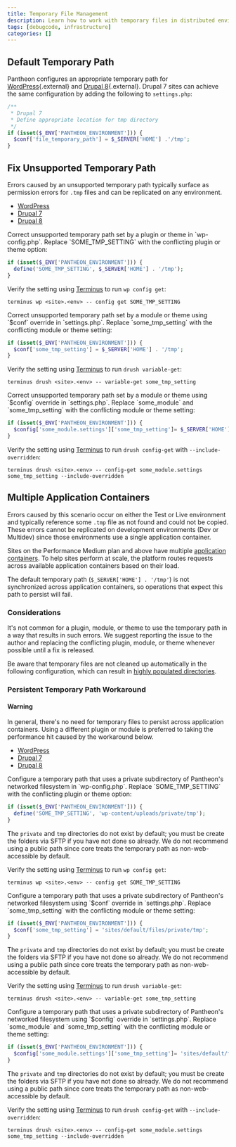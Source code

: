 ```yaml
---
title: Temporary File Management
description: Learn how to work with temporary files in distributed environments.
tags: [debugcode, infrastructure]
categories: []
---
```

## Default Temporary Path  
Pantheon configures an appropriate temporary path for [WordPress](https://github.com/pantheon-systems/WordPress/blob/master/wp-config.php#L83-L86){.external} and [Drupal 8](https://github.com/pantheon-systems/drops-8/blob/master/sites/default/settings.pantheon.php#L146-L154){.external}. Drupal 7 sites can achieve the same configuration by adding the following to `settings.php`:

```php
/**
 * Drupal 7
 * Define appropriate location for tmp directory
 */
if (isset($_ENV['PANTHEON_ENVIRONMENT'])) {
  $conf['file_temporary_path'] = $_SERVER['HOME'] .'/tmp';
}
```
## Fix Unsupported Temporary Path
Errors caused by an unsupported temporary path typically surface as permission errors for `.tmp` files and can be replicated on any environment.

<!-- Nav tabs -->
<ul class="nav nav-tabs" role="tablist">
  <!-- Active tab -->
  <li id="wp-id" role="presentation" class="active"><a href="#wp-anchor" aria-controls="wp-anchor" role="tab" data-toggle="tab">WordPress</a></li>
  <!-- 2nd Tab Nav -->
  <li id="d7-id" role="presentation"><a href="#d7-anchor" aria-controls="d7-anchor" role="tab" data-toggle="tab">Drupal 7</a></li>
  <!-- 3rd Tab Nav -->
  <li id="d8-id" role="presentation"><a href="#d8-anchor" aria-controls="d8-anchor" role="tab" data-toggle="tab">Drupal 8</a></li>
</ul>

<!-- Tab panes -->
<div class="tab-content">
  <!-- Active pane content -->
  <div role="tabpanel" class="tab-pane active" id="wp-anchor" markdown="1">
  Correct unsupported temporary path set by a plugin or theme in `wp-config.php`. Replace `SOME_TMP_SETTING` with the conflicting plugin or theme option:

  ```php
  if (isset($_ENV['PANTHEON_ENVIRONMENT'])) {
    define('SOME_TMP_SETTING', $_SERVER['HOME'] . '/tmp');
  }
  ```
  Verify the setting using [Terminus](/docs/terminus/) to run `wp config get`:

  ```command
  terminus wp <site>.<env> -- config get SOME_TMP_SETTING
  ```
  </div>

  <!-- 2nd pane content -->
  <div role="tabpanel" class="tab-pane" id="d7-anchor" markdown="1">
  Correct unsupported temporary path set by a module or theme using `$conf` override in `settings.php`. Replace `some_tmp_setting` with the conflicting module or theme setting:

  ```php
  if (isset($_ENV['PANTHEON_ENVIRONMENT'])) {
    $conf['some_tmp_setting'] = $_SERVER['HOME'] . '/tmp';
  }
  ```
  Verify the setting using [Terminus](/docs/terminus/) to run `drush variable-get`:

  ```command
  terminus drush <site>.<env> -- variable-get some_tmp_setting
  ```
  </div>
  <!-- 3rd pane content -->
  <div role="tabpanel" class="tab-pane" id="d8-anchor" markdown="1">
  Correct unsupported temporary path set by a module or theme using `$config` override in `settings.php`. Replace `some_module` and `some_tmp_setting` with the conflicting module or theme setting:

  ```php
  if (isset($_ENV['PANTHEON_ENVIRONMENT'])) {
    $config['some_module.settings']['some_tmp_setting']= $_SERVER['HOME'] . '/tmp';
  }
  ```

  Verify the setting using [Terminus](/docs/terminus/) to run `drush config-get` with `--include-overridden`:

  ```command
  terminus drush <site>.<env> -- config-get some_module.settings some_tmp_setting --include-overridden
  ```
  </div>
</div>


## Multiple Application Containers
Errors caused by this scenario occur on either the Test or Live environment and typically reference some `.tmp` file as not found and could not be copied. These errors cannot be replicated on development environments (Dev or Multidev) since those environments use a single application container.

Sites on the Performance Medium plan and above have multiple [application containers](/docs/application-containers). To help sites perform at scale, the platform routes requests across available application containers based on their load.

The default temporary path (`$_SERVER['HOME'] . '/tmp'`) is not synchronized across application containers, so operations that expect this path to persist will fail.

### Considerations
It's not common for a plugin, module, or theme to use the temporary path in a way that results in such errors. We suggest reporting the issue to the author and replacing the conflicting plugin, module, or theme whenever possible until a fix is released.

Be aware that temporary files are not cleaned up automatically in the following configuration, which can result in [highly populated directories](/docs/platform-considerations/#highly-populated-directories).

### Persistent Temporary Path Workaround
<div class="alert alert-danger" role="alert"><h4 class="info">Warning</h4>
<p markdown="1">
In general, there's no need for temporary files to persist across application containers. Using a different plugin or module is preferred to taking the performance hit caused by the workaround below.
</p></div>

<!-- Nav tabs -->
<ul class="nav nav-tabs" role="tablist">
  <!-- Active tab -->
  <li id="wp-id" role="presentation" class="active"><a href="#wp-2anchor" aria-controls="wp-2anchor" role="tab" data-toggle="tab">WordPress</a></li>
  <!-- 2nd Tab Nav -->
  <li id="d7-2id" role="presentation"><a href="#d7-2anchor" aria-controls="d7-2anchor" role="tab" data-toggle="tab">Drupal 7</a></li>
  <!-- 3rd Tab Nav -->
  <li id="d8-2id" role="presentation"><a href="#d8-2anchor" aria-controls="d8-2anchor" role="tab" data-toggle="tab">Drupal 8</a></li>
</ul>

<!-- Tab panes -->
<div class="tab-content">
  <!-- Active pane content -->
  <div role="tabpanel" class="tab-pane active" id="wp-2anchor" markdown="1">
  Configure a temporary path that uses a private subdirectory of Pantheon's networked filesystem in `wp-config.php`. Replace `SOME_TMP_SETTING` with the conflicting plugin or theme option:

  ```php
  if (isset($_ENV['PANTHEON_ENVIRONMENT'])) {
    define('SOME_TMP_SETTING', 'wp-content/uploads/private/tmp');
  }
  ```
  The `private` and `tmp` directories do not exist by default; you must be create the folders via SFTP if you have not done so already. We do not recommend using a public path since core treats the temporary path as non-web-accessible by default.

  Verify the setting using [Terminus](/docs/terminus/) to run `wp config get`:

  ```command
  terminus wp <site>.<env> -- config get SOME_TMP_SETTING
  ```
  </div>

  <!-- 2nd pane content -->
  <div role="tabpanel" class="tab-pane" id="d7-2anchor" markdown="1">
  Configure a temporary path that uses a private subdirectory of Pantheon's networked filesystem using `$conf` override in `settings.php`. Replace `some_tmp_setting` with the conflicting module or theme setting:

  ```php
  if (isset($_ENV['PANTHEON_ENVIRONMENT'])) {
    $conf['some_tmp_setting'] = 'sites/default/files/private/tmp';
  }
  ```
  The `private` and `tmp` directories do not exist by default; you must be create the folders via SFTP if you have not done so already. We do not recommend using a public path since core treats the temporary path as non-web-accessible by default.

  Verify the setting using [Terminus](/docs/terminus/) to run `drush variable-get`:

  ```command
  terminus drush <site>.<env> -- variable-get some_tmp_setting
  ```
  </div>
  <!-- 3rd pane content -->
  <div role="tabpanel" class="tab-pane" id="d8-2anchor" markdown="1">
  Configure a temporary path that uses a private subdirectory of Pantheon's networked filesystem using `$config` override in `settings.php`. Replace `some_module` and `some_tmp_setting` with the conflicting module or theme setting:

  ```php
  if (isset($_ENV['PANTHEON_ENVIRONMENT'])) {
    $config['some_module.settings']['some_tmp_setting']= 'sites/default/files/private/tmp';
  }
  ```
  The `private` and `tmp` directories do not exist by default; you must be create the folders via SFTP if you have not done so already. We do not recommend using a public path since core treats the temporary path as non-web-accessible by default.

  Verify the setting using [Terminus](/docs/terminus/) to run `drush config-get` with `--include-overridden`:

  ```command
  terminus drush <site>.<env> -- config-get some_module.settings some_tmp_setting --include-overridden
  ```
  </div>
</div>
